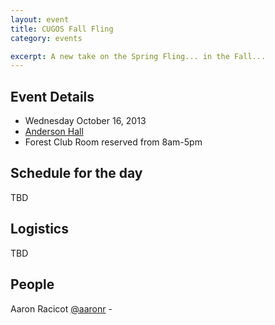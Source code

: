 ```yaml
---
layout: event
title: CUGOS Fall Fling
category: events

excerpt: A new take on the Spring Fling... in the Fall...
---
```


Event Details
-------------

* Wednesday October 16, 2013
* [Anderson Hall](http://www.washington.edu/maps/?l=AND)
* Forest Club Room reserved from 8am-5pm

Schedule for the day
--------------------

TBD

Logistics
---------

TBD

People
------

Aaron Racicot [@aaronr](https://github.com/aaronr) - 
